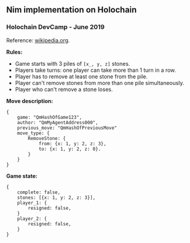 ## Nim implementation on Holochain

### Holochain DevCamp - June 2019

Reference: [wikipedia.org](https://en.wikipedia.org/wiki/Nim).

**Rules:**

- Game starts with 3 piles of `[x_, y, z]` stones.
- Players take turns: one player can take more than 1 turn in a row.
- Player has to remove at least one stone from the pile.
- Player can't remove stones from more than one pile simultaneously.
- Player who can't remove a stone loses.

**Move description:**

```
{
    game: "QmHashOfGame123",
    author: "QmMyAgentAddress000",
    previous_move: "QmHashOfPreviousMove"
    move_type: {
        RemoveStone: {
            from: {x: 1, y: 2, z: 3},
            to: {x: 1, y: 2, z: 0}.
        }
    }
}
```

**Game state:**

```
{
    complete: false,
    stones: [{x: 1, y: 2, z: 3}],
    player_1: {
        resigned: false,
    }
    player_2: {
        resigned: false,
    }
}
```
